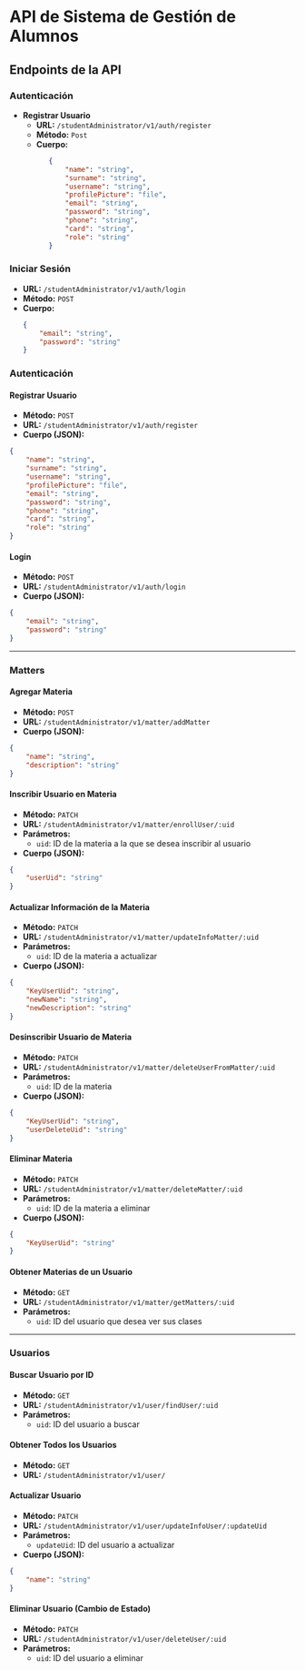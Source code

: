 # API de Sistema de Gestión de Alumnos

## Endpoints de la API

### Autenticación

- **Registrar Usuario**
    - **URL:** `/studentAdministrator/v1/auth/register`
    - **Método:** `Post`
    - **Cuerpo:**
         ```json
            {
                "name": "string",
                "surname": "string",
                "username": "string",
                "profilePicture": "file",
                "email": "string",
                "password": "string",
                "phone": "string",
                "card": "string",
                "role": "string"
            }
        ```

###  Iniciar Sesión
- **URL:** `/studentAdministrator/v1/auth/login`
- **Método:** `POST`
- **Cuerpo:**
    ```json
    {
        "email": "string",
        "password": "string"
    }
    ```

### Autenticación

#### Registrar Usuario
- **Método:** `POST`
- **URL:** `/studentAdministrator/v1/auth/register`
- **Cuerpo (JSON):**
```json
{
    "name": "string",
    "surname": "string",
    "username": "string",
    "profilePicture": "file",
    "email": "string",
    "password": "string",
    "phone": "string",
    "card": "string",
    "role": "string"
}
```

#### Login
- **Método:** `POST`
- **URL:** `/studentAdministrator/v1/auth/login`
- **Cuerpo (JSON):**
```json
{
    "email": "string",
    "password": "string"
}
```

---

### Matters

#### Agregar Materia
- **Método:** `POST`
- **URL:** `/studentAdministrator/v1/matter/addMatter`
- **Cuerpo (JSON):**
```json
{
    "name": "string",
    "description": "string"
}
```

#### Inscribir Usuario en Materia
- **Método:** `PATCH`
- **URL:** `/studentAdministrator/v1/matter/enrollUser/:uid`
- **Parámetros:**
  - `uid`: ID de la materia a la que se desea inscribir al usuario
- **Cuerpo (JSON):**
```json
{
    "userUid": "string"
}
```

#### Actualizar Información de la Materia
- **Método:** `PATCH`
- **URL:** `/studentAdministrator/v1/matter/updateInfoMatter/:uid`
- **Parámetros:**
  - `uid`: ID de la materia a actualizar
- **Cuerpo (JSON):**
```json
{
    "KeyUserUid": "string",
    "newName": "string",
    "newDescription": "string"
}
```

#### Desinscribir Usuario de Materia
- **Método:** `PATCH`
- **URL:** `/studentAdministrator/v1/matter/deleteUserFromMatter/:uid`
- **Parámetros:**
  - `uid`: ID de la materia
- **Cuerpo (JSON):**
```json
{
    "KeyUserUid": "string",
    "userDeleteUid": "string"
}
```

#### Eliminar Materia
- **Método:** `PATCH`
- **URL:** `/studentAdministrator/v1/matter/deleteMatter/:uid`
- **Parámetros:**
  - `uid`: ID de la materia a eliminar
- **Cuerpo (JSON):**
```json
{
    "KeyUserUid": "string"
}
```

#### Obtener Materias de un Usuario
- **Método:** `GET`
- **URL:** `/studentAdministrator/v1/matter/getMatters/:uid`
- **Parámetros:**
  - `uid`: ID del usuario que desea ver sus clases

---

### Usuarios

#### Buscar Usuario por ID
- **Método:** `GET`
- **URL:** `/studentAdministrator/v1/user/findUser/:uid`
- **Parámetros:**
  - `uid`: ID del usuario a buscar

#### Obtener Todos los Usuarios
- **Método:** `GET`
- **URL:** `/studentAdministrator/v1/user/`

#### Actualizar Usuario
- **Método:** `PATCH`
- **URL:** `/studentAdministrator/v1/user/updateInfoUser/:updateUid`
- **Parámetros:**
  - `updateUid`: ID del usuario a actualizar
- **Cuerpo (JSON):**
```json
{
    "name": "string"
}
```

#### Eliminar Usuario (Cambio de Estado)
- **Método:** `PATCH`
- **URL:** `/studentAdministrator/v1/user/deleteUser/:uid`
- **Parámetros:**
  - `uid`: ID del usuario a eliminar

